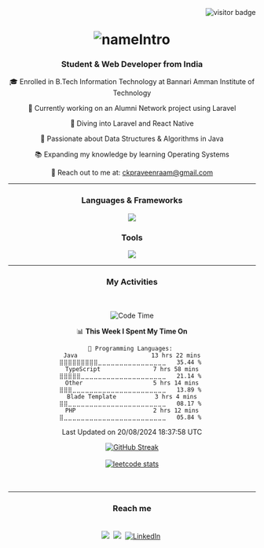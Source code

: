 <div align="center">
  <img align="right" src="https://visitor-badge.laobi.icu/badge?page_id=praveenraam.praveenraam" alt="visitor badge"/>
  <br>
  <h1 align="center" style="margin-top: 30px;">
      <img src="https://readme-typing-svg.demolab.com?font=Fira+Code&pause=1000&center=true&multiline=true&random=true&width=435&lines=Heyy!!+I'm+praveenraam&color=8892BF" alt="nameIntro" />
  </h1>
  <h3 align="center"><strong>Student & Web Developer from India</strong></h3>
  <div align="center">
    <p>🎓 Enrolled in B.Tech Information Technology at Bannari Amman Institute of Technology</p>
    <p>🚀 Currently working on an Alumni Network project using Laravel</p>
    <p>🌟 Diving into Laravel and React Native</p>
    <p>🧠 Passionate about Data Structures & Algorithms in Java</p>
    <p>📚 Expanding my knowledge by learning Operating Systems</p>
    <p>📧 Reach out to me at: <a href="mailto:ckpraveenraam@gmail.com">ckpraveenraam@gmail.com</a></p>
  </div>

  <hr>

  <h3 align="center"><strong>Languages & Frameworks</strong></h3>
  <p align="center">
      <img src="https://skillicons.dev/icons?i=java,c,js,react,laravel,mysql" />
  </p>
  <h3 align="center"><strong>Tools</strong></h3>
    <p align="center">
      <img src="https://skillicons.dev/icons?i=github,git,figma,vscode,postman" />
    </p>

  <hr>
  <h3 align="center"><strong>My Activities</strong> </h3>

  <div align="center" style="padding: 20px;">

  <!--START_SECTION:waka-->
![Code Time](http://img.shields.io/badge/Code%20Time-129%20hrs%2029%20mins-blue)

📊 **This Week I Spent My Time On** 

```text
💬 Programming Languages: 
Java                     13 hrs 22 mins      ⣿⣿⣿⣿⣿⣿⣿⣿⣿⣀⣀⣀⣀⣀⣀⣀⣀⣀⣀⣀⣀⣀⣀⣀⣀   35.44 % 
TypeScript               7 hrs 58 mins       ⣿⣿⣿⣿⣿⣀⣀⣀⣀⣀⣀⣀⣀⣀⣀⣀⣀⣀⣀⣀⣀⣀⣀⣀⣀   21.14 % 
Other                    5 hrs 14 mins       ⣿⣿⣿⣀⣀⣀⣀⣀⣀⣀⣀⣀⣀⣀⣀⣀⣀⣀⣀⣀⣀⣀⣀⣀⣀   13.89 % 
Blade Template           3 hrs 4 mins        ⣿⣿⣀⣀⣀⣀⣀⣀⣀⣀⣀⣀⣀⣀⣀⣀⣀⣀⣀⣀⣀⣀⣀⣀⣀   08.17 % 
PHP                      2 hrs 12 mins       ⣿⣀⣀⣀⣀⣀⣀⣀⣀⣀⣀⣀⣀⣀⣀⣀⣀⣀⣀⣀⣀⣀⣀⣀⣀   05.84 % 
```


 Last Updated on 20/08/2024 18:37:58 UTC
<!--END_SECTION:waka-->
<a href="https://github.com/praveenraam"><img src="https://github-readme-streak-stats.herokuapp.com?user=praveenraam&theme=dark&hide_border=true" alt="GitHub Streak" /></a><br><br>
<a href="https://leetcode.com/u/praveenraam/"><img src="https://leetcard.jacoblin.cool/praveenraam" alt="leetcode stats"></a>

  </div>
  <hr>
  <h3 align="center"><strong>Reach me</strong></h3>
  <div align="center" style="padding: 20px;">
    <a href="mailto:ckpraveenraam@gmail.com"><img src="https://skillicons.dev/icons?i=gmail&theme=light"></a>&nbsp;
    <a href="https://github.com/praveenraam"><img src="https://skillicons.dev/icons?i=github&theme=light"></a>&nbsp;
    <a href="https://www.linkedin.com/in/praveenraam/"><img src="https://skillicons.dev/icons?i=linkedin&theme=light" alt="LinkedIn" /></a>&nbsp;
  </div>
</div>